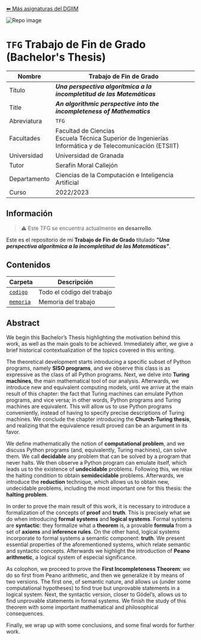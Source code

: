 [⬅ Más asignaturas del DGIIM](https://github.com/mianfg-DGIIM)

![Repo image](https://repository-images.githubusercontent.com/639075801/a17da198-d8b7-4a07-bbd0-2d700b867dff)

# `TFG` Trabajo de Fin de Grado (Bachelor's Thesis)

| Nombre                | Trabajo de Fin de Grado                                      |
| --------------------- | ------------------------------------------------------------ |
| Título                | ***Una perspectiva algorítmica a la incompletitud de las Matemáticas*** |
| Title                 | ***An algorithmic perspective into the incompleteness of Mathematics*** |
| Abreviatura           | `TFG`                                                        |
| Facultades            | Facultad de Ciencias<br/>Escuela Técnica Superior de Ingenierías Informática y de Telecomunicación (ETSIIT)  |
| Universidad           | Universidad de Granada                                       |
| Tutor                 | Serafín Moral Callejón                                       |
| Departamento          | Ciencias de la Computación e Inteligencia Artificial         |
| Curso                 | 2022/2023                                                    |

## Información

> ⚠️ Este TFG se encuentra actualmente **en desarrollo**.

Este es el repositorio de mi **Trabajo de Fin de Grado** titulado ***"Una perspectiva algorítmica a la incompletitud de las Matemáticas"***.

## Contenidos

| Carpeta | Descripción |
| --- | --- |
| [`codigo`](./codigo) | Todo el código del trabajo |
| [`memoria`](./memoria) | Memoria del trabajo |

## Abstract

We begin this Bachelor’s Thesis highlighting the motivation behind this work, as well as the main goals to be achieved. Immediately after, we give a brief historical contextualization of the topics covered in this writing.

The theoretical development starts introducing a specific subset of Python programs, namely **SISO programs**, and we observe this class is as expressive as the class of all Python programs. Next, we delve into **Turing machines**, the main mathematical tool of our analysis. Afterwards, we introduce new and equivalent computing models, until we arrive at the main result of this chapter: the fact that Turing machines can emulate Python programs, and vice versa; in other words, Python programs and Turing machines are equivalent. This will allow us to use Python programs conveniently, instead of having to specify precise descriptions of Turing machines. We conclude the chapter introducing the **Church-Turing thesis**, and realizing that the equivalence result proved can be an argument in its favor.

We define mathematically the notion of **computational problem**, and we discuss Python programs (and, equivalently, Turing machines), can solve them. We call **decidable** any problem that can be solved by a program that never halts. We then observe a Python program can emulate itself, which leads us to the existence of **undecidable** problems. Following this, we relax the halting condition to obtain **semidecidable** problems. Afterwards, we introduce the **reduction** technique, which allows us to obtain new, undecidable problems, including the most important one for this thesis: the **halting problem**.

In order to prove the main result of this work, it is necessary to introduce a formalization of the concepts of **proof** and **truth**. This is precisely what we do when introducing **formal systems** and **logical systems**. Formal systems are **syntactic**: they formalize what a **theorem** is, a provable **formula** from a set of **axioms** and **inference rules**. On the other hand, logical systems incorporate to formal systems a semantic component: **truth**. We present essential properties of the aforementioned systems, which relate semantic and syntactic concepts. Afterwards we highlight the introduction of **Peano arithmetic**, a logical system of especial significance.

As colophon, we proceed to prove the **First Incompleteness Theorem**: we do so first from Peano arithmetic, and then we generalize it by means of two versions. The first one, of semantic nature, and allows us (under some computational hypotheses) to find true but unprovable statements in a logical system. Next, the syntactic version, closer to Gödel’s, allows us to find unprovable statements in formal systems. We finish the study of this theorem with some important mathematical and philosophical consequences.

Finally, we wrap up with some conclusions, and some final words for further work.
